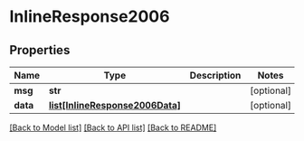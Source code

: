 # InlineResponse2006

## Properties
Name | Type | Description | Notes
------------ | ------------- | ------------- | -------------
**msg** | **str** |  | [optional] 
**data** | [**list[InlineResponse2006Data]**](InlineResponse2006Data.md) |  | [optional] 

[[Back to Model list]](../README.md#documentation-for-models) [[Back to API list]](../README.md#documentation-for-api-endpoints) [[Back to README]](../README.md)

